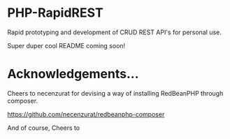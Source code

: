 PHP-RapidREST
=============

Rapid prototyping and development of CRUD REST API's for personal use.

Super duper cool README coming soon!

Acknowledgements...
=============
Cheers to necenzurat for devising a way of installing RedBeanPHP through composer.

https://github.com/necenzurat/redbeanphp-composer

And of course, Cheers to